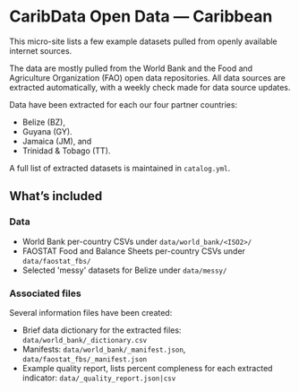 # CaribData Open Data — Caribbean

This micro-site lists a few example datasets pulled from openly available internet sources. 

The data are mostly pulled from the World Bank and the Food and Agriculture Organization (FAO) open data repositories. 
All data sources are extracted automatically, with a weekly check made for data source updates. 

Data have been extracted for each our four partner countries: 

- Belize (BZ),
- Guyana (GY).
- Jamaica (JM), and 
- Trinidad & Tobago (TT).

A full list of extracted datasets is maintained in `catalog.yml`.

## What’s included

### Data
- World Bank per-country CSVs under `data/world_bank/<ISO2>/`
- FAOSTAT Food and Balance Sheets per-country CSVs under `data/faostat_fbs/`
- Selected 'messy' datasets for Belize under `data/messy/`

### Associated files
Several information files have been created:
- Brief data dictionary for the extracted files: `data/world_bank/_dictionary.csv`
- Manifests: `data/world_bank/_manifest.json`, `data/faostat_fbs/_manifest.json`
- Example quality report, lists percent compleness for each extracted indicator: `data/_quality_report.json|csv`
